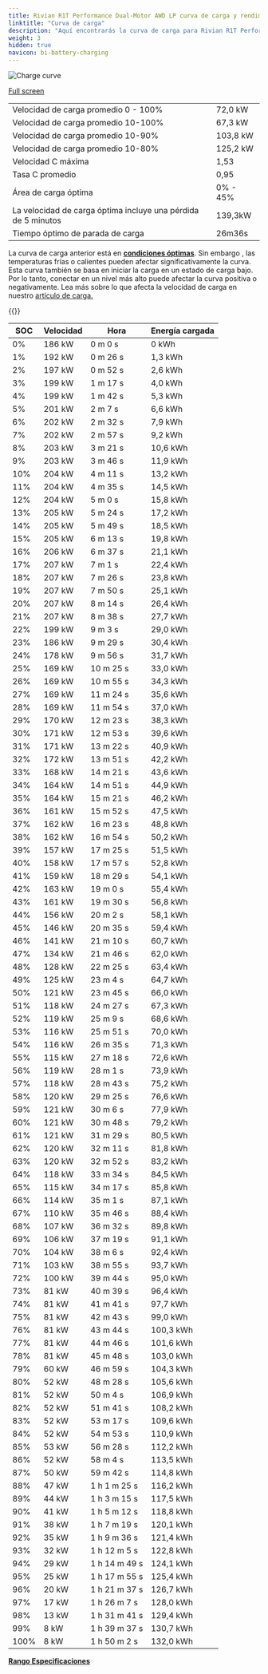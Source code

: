 ```yaml
---
title: Rivian R1T Performance Dual-Motor AWD LP curva de carga y rendimiento
linktitle: "Curva de carga"
description: "Aquí encontrarás la curva de carga para Rivian R1T Performance Dual-Motor AWD LP."
weight: 3
hidden: true
navicon: bi-battery-charging
---
```

<!-- markdownlint-disable MD033 -->
<img src="../chargingcurve.svg" alt="Charge curve" class="img-fluid">

[Full screen](/models/rivian/r1/r1t_performance_dual-motor_awd_lp/chargingcurve.svg)


<table class="table table-striped border">
<tbody>
<tr>
<td>Velocidad de carga promedio 0 - 100%</td><td>72,0 kW</td>
</tr>
<tr>
<td>Velocidad de carga promedio 10-100%</td><td>67,3 kW</td>
</tr>
<tr>
<td>Velocidad de carga promedio 10-90%</td><td>103,8 kW</td>
</tr>
<tr>
<td>Velocidad de carga promedio 10-80%</td><td>125,2 kW</td>
</tr>
<tr>
<td>Velocidad C máxima</td><td>1,53</td>
</tr>
<tr>
<td>Tasa C promedio</td><td>0,95</td>
</tr>
<tr>
<td>Área de carga óptima</td><td>0% - 45%</td>
</tr>
<tr>
<td>La velocidad de carga óptima incluye una pérdida de 5 minutos</td><td>139,3kW</td>
</tr>
<tr>
<td>Tiempo óptimo de parada de carga</td><td>26m36s</td>
</tr>
</tbody>
</table>


La curva de carga anterior está en **[condiciones óptimas](../../../../../technology/battery/charging/#temperature)**. Sin embargo , las temperaturas frías o calientes pueden afectar significativamente la curva. Esta curva también se basa en iniciar la carga en un estado de carga bajo. Por lo tanto, conectar en un nivel más alto puede afectar la curva positiva o negativamente. Lea más sobre lo que afecta la velocidad de carga en nuestro [artículo de carga.](../../../../../tecnología/batería/carga/)


{{<evkxdisplayaddarticle />}}
<table class="table table-striped border">
<thead>
<tr><th>SOC</th><th>Velocidad</th><th>Hora</th><th>Energía cargada</th></tr>
</thead>
<tbody>
<tr>
<td>0%</td><td>186 kW</td><td> 0 m 0 s </td><td>0 kWh </td>
</tr>
<tr>
<td>1%</td><td>192 kW</td><td> 0 m 26 s </td><td>1,3 kWh </td>
</tr>
<tr>
<td>2%</td><td>197 kW</td><td> 0 m 52 s </td><td>2,6 kWh </td>
</tr>
<tr>
<td>3%</td><td>199 kW</td><td> 1 m 17 s </td><td>4,0 kWh </td>
</tr>
<tr>
<td>4%</td><td>199 kW</td><td> 1 m 42 s </td><td>5,3 kWh </td>
</tr>
<tr>
<td>5%</td><td>201 kW</td><td> 2 m 7 s </td><td>6,6 kWh </td>
</tr>
<tr>
<td>6%</td><td>202 kW</td><td> 2 m 32 s </td><td>7,9 kWh </td>
</tr>
<tr>
<td>7%</td><td>202 kW</td><td> 2 m 57 s </td><td>9,2 kWh </td>
</tr>
<tr>
<td>8%</td><td>203 kW</td><td> 3 m 21 s </td><td>10,6 kWh </td>
</tr>
<tr>
<td>9%</td><td>203 kW</td><td> 3 m 46 s </td><td>11,9 kWh </td>
</tr>
<tr>
<td>10%</td><td>204 kW</td><td> 4 m 11 s </td><td>13,2 kWh </td>
</tr>
<tr>
<td>11%</td><td>204 kW</td><td> 4 m 35 s </td><td>14,5 kWh </td>
</tr>
<tr>
<td>12%</td><td>204 kW</td><td> 5 m 0 s </td><td>15,8 kWh </td>
</tr>
<tr>
<td>13%</td><td>205 kW</td><td> 5 m 24 s </td><td>17,2 kWh </td>
</tr>
<tr>
<td>14%</td><td>205 kW</td><td> 5 m 49 s </td><td>18,5 kWh </td>
</tr>
<tr>
<td>15%</td><td>205 kW</td><td> 6 m 13 s </td><td>19,8 kWh </td>
</tr>
<tr>
<td>16%</td><td>206 kW</td><td> 6 m 37 s </td><td>21,1 kWh </td>
</tr>
<tr>
<td>17%</td><td>207 kW</td><td> 7 m 1 s </td><td>22,4 kWh </td>
</tr>
<tr>
<td>18%</td><td>207 kW</td><td> 7 m 26 s </td><td>23,8 kWh </td>
</tr>
<tr>
<td>19%</td><td>207 kW</td><td> 7 m 50 s </td><td>25,1 kWh </td>
</tr>
<tr>
<td>20%</td><td>207 kW</td><td> 8 m 14 s </td><td>26,4 kWh </td>
</tr>
<tr>
<td>21%</td><td>207 kW</td><td> 8 m 38 s </td><td>27,7 kWh </td>
</tr>
<tr>
<td>22%</td><td>199 kW</td><td> 9 m 3 s </td><td>29,0 kWh </td>
</tr>
<tr>
<td>23%</td><td>186 kW</td><td> 9 m 29 s </td><td>30,4 kWh </td>
</tr>
<tr>
<td>24%</td><td>178 kW</td><td> 9 m 56 s </td><td>31,7 kWh </td>
</tr>
<tr>
<td>25%</td><td>169 kW</td><td> 10 m 25 s </td><td>33,0 kWh </td>
</tr>
<tr>
<td>26%</td><td>169 kW</td><td> 10 m 55 s </td><td>34,3 kWh </td>
</tr>
<tr>
<td>27%</td><td>169 kW</td><td> 11 m 24 s </td><td>35,6 kWh </td>
</tr>
<tr>
<td>28%</td><td>169 kW</td><td> 11 m 54 s </td><td>37,0 kWh </td>
</tr>
<tr>
<td>29%</td><td>170 kW</td><td> 12 m 23 s </td><td>38,3 kWh </td>
</tr>
<tr>
<td>30%</td><td>171 kW</td><td> 12 m 53 s </td><td>39,6 kWh </td>
</tr>
<tr>
<td>31%</td><td>171 kW</td><td> 13 m 22 s </td><td>40,9 kWh </td>
</tr>
<tr>
<td>32%</td><td>172 kW</td><td> 13 m 51 s </td><td>42,2 kWh </td>
</tr>
<tr>
<td>33%</td><td>168 kW</td><td> 14 m 21 s </td><td>43,6 kWh </td>
</tr>
<tr>
<td>34%</td><td>164 kW</td><td> 14 m 51 s </td><td>44,9 kWh </td>
</tr>
<tr>
<td>35%</td><td>164 kW</td><td> 15 m 21 s </td><td>46,2 kWh </td>
</tr>
<tr>
<td>36%</td><td>161 kW</td><td> 15 m 52 s </td><td>47,5 kWh </td>
</tr>
<tr>
<td>37%</td><td>162 kW</td><td> 16 m 23 s </td><td>48,8 kWh </td>
</tr>
<tr>
<td>38%</td><td>162 kW</td><td> 16 m 54 s </td><td>50,2 kWh </td>
</tr>
<tr>
<td>39%</td><td>157 kW</td><td> 17 m 25 s </td><td>51,5 kWh </td>
</tr>
<tr>
<td>40%</td><td>158 kW</td><td> 17 m 57 s </td><td>52,8 kWh </td>
</tr>
<tr>
<td>41%</td><td>159 kW</td><td> 18 m 29 s </td><td>54,1 kWh </td>
</tr>
<tr>
<td>42%</td><td>163 kW</td><td> 19 m 0 s </td><td>55,4 kWh </td>
</tr>
<tr>
<td>43%</td><td>161 kW</td><td> 19 m 30 s </td><td>56,8 kWh </td>
</tr>
<tr>
<td>44%</td><td>156 kW</td><td> 20 m 2 s </td><td>58,1 kWh </td>
</tr>
<tr>
<td>45%</td><td>146 kW</td><td> 20 m 35 s </td><td>59,4 kWh </td>
</tr>
<tr>
<td>46%</td><td>141 kW</td><td> 21 m 10 s </td><td>60,7 kWh </td>
</tr>
<tr>
<td>47%</td><td>134 kW</td><td> 21 m 46 s </td><td>62,0 kWh </td>
</tr>
<tr>
<td>48%</td><td>128 kW</td><td> 22 m 25 s </td><td>63,4 kWh </td>
</tr>
<tr>
<td>49%</td><td>125 kW</td><td> 23 m 4 s </td><td>64,7 kWh </td>
</tr>
<tr>
<td>50%</td><td>121 kW</td><td> 23 m 45 s </td><td>66,0 kWh </td>
</tr>
<tr>
<td>51%</td><td>118 kW</td><td> 24 m 27 s </td><td>67,3 kWh </td>
</tr>
<tr>
<td>52%</td><td>119 kW</td><td> 25 m 9 s </td><td>68,6 kWh </td>
</tr>
<tr>
<td>53%</td><td>116 kW</td><td> 25 m 51 s </td><td>70,0 kWh </td>
</tr>
<tr>
<td>54%</td><td>116 kW</td><td> 26 m 35 s </td><td>71,3 kWh </td>
</tr>
<tr>
<td>55%</td><td>115 kW</td><td> 27 m 18 s </td><td>72,6 kWh </td>
</tr>
<tr>
<td>56%</td><td>119 kW</td><td> 28 m 1 s </td><td>73,9 kWh </td>
</tr>
<tr>
<td>57%</td><td>118 kW</td><td> 28 m 43 s </td><td>75,2 kWh </td>
</tr>
<tr>
<td>58%</td><td>120 kW</td><td> 29 m 25 s </td><td>76,6 kWh </td>
</tr>
<tr>
<td>59%</td><td>121 kW</td><td> 30 m 6 s </td><td>77,9 kWh </td>
</tr>
<tr>
<td>60%</td><td>121 kW</td><td> 30 m 48 s </td><td>79,2 kWh </td>
</tr>
<tr>
<td>61%</td><td>121 kW</td><td> 31 m 29 s </td><td>80,5 kWh </td>
</tr>
<tr>
<td>62%</td><td>120 kW</td><td> 32 m 11 s </td><td>81,8 kWh </td>
</tr>
<tr>
<td>63%</td><td>120 kW</td><td> 32 m 52 s </td><td>83,2 kWh </td>
</tr>
<tr>
<td>64%</td><td>118 kW</td><td> 33 m 34 s </td><td>84,5 kWh </td>
</tr>
<tr>
<td>65%</td><td>115 kW</td><td> 34 m 17 s </td><td>85,8 kWh </td>
</tr>
<tr>
<td>66%</td><td>114 kW</td><td> 35 m 1 s </td><td>87,1 kWh </td>
</tr>
<tr>
<td>67%</td><td>110 kW</td><td> 35 m 46 s </td><td>88,4 kWh </td>
</tr>
<tr>
<td>68%</td><td>107 kW</td><td> 36 m 32 s </td><td>89,8 kWh </td>
</tr>
<tr>
<td>69%</td><td>106 kW</td><td> 37 m 19 s </td><td>91,1 kWh </td>
</tr>
<tr>
<td>70%</td><td>104 kW</td><td> 38 m 6 s </td><td>92,4 kWh </td>
</tr>
<tr>
<td>71%</td><td>103 kW</td><td> 38 m 55 s </td><td>93,7 kWh </td>
</tr>
<tr>
<td>72%</td><td>100 kW</td><td> 39 m 44 s </td><td>95,0 kWh </td>
</tr>
<tr>
<td>73%</td><td>81 kW</td><td> 40 m 39 s </td><td>96,4 kWh </td>
</tr>
<tr>
<td>74%</td><td>81 kW</td><td> 41 m 41 s </td><td>97,7 kWh </td>
</tr>
<tr>
<td>75%</td><td>81 kW</td><td> 42 m 43 s </td><td>99,0 kWh </td>
</tr>
<tr>
<td>76%</td><td>81 kW</td><td> 43 m 44 s </td><td>100,3 kWh </td>
</tr>
<tr>
<td>77%</td><td>81 kW</td><td> 44 m 46 s </td><td>101,6 kWh </td>
</tr>
<tr>
<td>78%</td><td>81 kW</td><td> 45 m 48 s </td><td>103,0 kWh </td>
</tr>
<tr>
<td>79%</td><td>60 kW</td><td> 46 m 59 s </td><td>104,3 kWh </td>
</tr>
<tr>
<td>80%</td><td>52 kW</td><td> 48 m 28 s </td><td>105,6 kWh </td>
</tr>
<tr>
<td>81%</td><td>52 kW</td><td> 50 m 4 s </td><td>106,9 kWh </td>
</tr>
<tr>
<td>82%</td><td>52 kW</td><td> 51 m 41 s </td><td>108,2 kWh </td>
</tr>
<tr>
<td>83%</td><td>52 kW</td><td> 53 m 17 s </td><td>109,6 kWh </td>
</tr>
<tr>
<td>84%</td><td>52 kW</td><td> 54 m 53 s </td><td>110,9 kWh </td>
</tr>
<tr>
<td>85%</td><td>53 kW</td><td> 56 m 28 s </td><td>112,2 kWh </td>
</tr>
<tr>
<td>86%</td><td>52 kW</td><td> 58 m 4 s </td><td>113,5 kWh </td>
</tr>
<tr>
<td>87%</td><td>50 kW</td><td> 59 m 42 s </td><td>114,8 kWh </td>
</tr>
<tr>
<td>88%</td><td>47 kW</td><td>1 h 1 m 25 s </td><td>116,2 kWh </td>
</tr>
<tr>
<td>89%</td><td>44 kW</td><td>1 h 3 m 15 s </td><td>117,5 kWh </td>
</tr>
<tr>
<td>90%</td><td>41 kW</td><td>1 h 5 m 12 s </td><td>118,8 kWh </td>
</tr>
<tr>
<td>91%</td><td>38 kW</td><td>1 h 7 m 19 s </td><td>120,1 kWh </td>
</tr>
<tr>
<td>92%</td><td>35 kW</td><td>1 h 9 m 36 s </td><td>121,4 kWh </td>
</tr>
<tr>
<td>93%</td><td>32 kW</td><td>1 h 12 m 5 s </td><td>122,8 kWh </td>
</tr>
<tr>
<td>94%</td><td>29 kW</td><td>1 h 14 m 49 s </td><td>124,1 kWh </td>
</tr>
<tr>
<td>95%</td><td>25 kW</td><td>1 h 17 m 55 s </td><td>125,4 kWh </td>
</tr>
<tr>
<td>96%</td><td>20 kW</td><td>1 h 21 m 37 s </td><td>126,7 kWh </td>
</tr>
<tr>
<td>97%</td><td>17 kW</td><td>1 h 26 m 7 s </td><td>128,0 kWh </td>
</tr>
<tr>
<td>98%</td><td>13 kW</td><td>1 h 31 m 41 s </td><td>129,4 kWh </td>
</tr>
<tr>
<td>99%</td><td>8 kW</td><td>1 h 39 m 37 s </td><td>130,7 kWh </td>
</tr>
<tr>
<td>100%</td><td>8 kW</td><td>1 h 50 m 2 s </td><td>132,0 kWh </td>
</tr>
</tbody>
</table>

<div class="mt-3 mb-3">
<a href="../rangeandconsumption/" class="text-decoration-none text-black">
<strong><i class="bi-arrow-left"></i> Rango </strong>
</a>
<a href="../specifications/" class="text-decoration-none text-black float-end">
<strong>Especificaciones <i class="bi-arrow-right"></i></strong>
</a>
</div>
